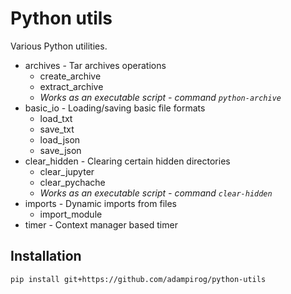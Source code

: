 # Python utils

Various Python utilities.

* archives - Tar archives operations
    * create\_archive
    * extract\_archive
    * *Works as an executable script - command `python-archive`*
* basic\_io - Loading/saving basic file formats
    * load\_txt
    * save\_txt
    * load\_json
    * save\_json
* clear\_hidden - Clearing certain hidden directories
    * clear\_jupyter
    * clear\_pychache
    * *Works as an executable script - command `clear-hidden`*
* imports - Dynamic imports from files
    * import\_module
* timer - Context manager based timer


## Installation
```bash
pip install git+https://github.com/adampirog/python-utils
```
